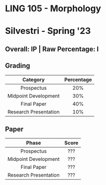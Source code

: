 # LING 105 - Morphology

# Silvestri - Spring '23

## Overall: IP | Raw Percentage: I

## Grading

|       Category        | Percentage |
| :-------------------: | :--------: |
|      Prospectus       |    20%     |
| Midpoint Development  |    30%     |
|      Final Paper      |    40%     |
| Research Presentation |    10%     |

## Paper

|         Phase         | Score |
| :-------------------: | :---: |
|      Prospectus       |  ???  |
| Midpoint Development  |  ???  |
|      Final Paper      |  ???  |
| Research Presentation |  ???  |